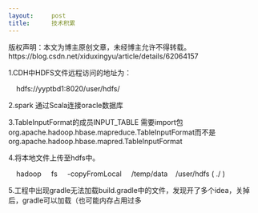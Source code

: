 ```yaml
---
layout:     post
title:      技术积累
---
```

<div id="article_content" class="article_content clearfix csdn-tracking-statistics" data-pid="blog" data-mod="popu_307" data-dsm="post">
								<div class="article-copyright">
					版权声明：本文为博主原创文章，未经博主允许不得转载。					https://blog.csdn.net/xiduxingyu/article/details/62064157				</div>
								            <link rel="stylesheet" href="https://csdnimg.cn/release/phoenix/template/css/ck_htmledit_views-f76675cdea.css">
						<div class="htmledit_views" id="content_views">
                
<p>1.CDH中HDFS文件远程访问的地址为：</p>
<p>    hdfs://yyptbd1:8020/user/hdfs/</p>
<p>2.spark 通过Scala连接oracle数据库</p>
<p>3.TableInputFormat的成员INPUT_TABLE 需要import包org.apache.hadoop.hbase.mapreduce.TableInputFormat而不是org.apache.hadoop.hbase.mapred.TableInputFormat</p>
<p>4.将本地文件上传至hdfs中。</p>
<p>    hadoop     fs     -copyFromLocal     /temp/data    /user/hdfs ( ./ )</p>
<p>5.工程中出现gradle无法加载build.gradle中的文件，发现开了多个idea，关掉后，gradle可以加载（也可能内存占用过多</p>
            </div>
                </div>